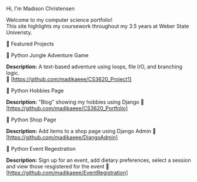 Hi, I'm Madison Christensen

Welcome to my computer science portfolio!  
This site highlights my coursework throughout my 3.5 years at Weber State Univeristy. 


🚀 Featured Projects

🐍 Python Jungle Adventure Game  

**Description:** A text-based adventure using loops, file I/O, and branching logic.  
🔗 [https://github.com/madikaeee/CS3620_Project1]


🐍 Python Hobbies Page

**Description:** "Blog" showing my hobbies using Django
🔗 [https://github.com/madikaeee/CS3620_Portfolio]

🐍 Python Shop Page

**Description:** Add items to a shop page using Django Admin
🔗 [https://github.com/madikaeee/DjangoAdmin]

🐍 Python Event Regestration

**Description:** Sign up for an event, add dietary preferences, select a session and view those resgistered for the event
🔗 [https://github.com/madikaeee/EventRegistration]
